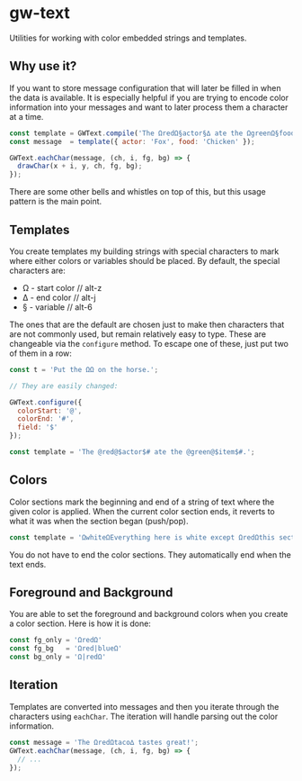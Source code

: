 # gw-text

Utilities for working with color embedded strings and templates.

## Why use it?

If you want to store message configuration that will later be filled in when the data is available.  It is especially helpful if you are trying to encode color information into your messages and want to later process them a character at a time.

```js
const template = GWText.compile('The ΩredΩ§actor§∆ ate the ΩgreenΩ§food§∆.');
const message  = template({ actor: 'Fox', food: 'Chicken' });

GWText.eachChar(message, (ch, i, fg, bg) => {
  drawChar(x + i, y, ch, fg, bg);
});
```

There are some other bells and whistles on top of this, but this usage pattern is the main point.

## Templates

You create templates my building strings with special characters to mark where either colors or variables should be placed.  By default, the special characters are:

* Ω - start color // alt-z
* ∆ - end color   // alt-j
* § - variable    // alt-6

The ones that are the default are chosen just to make then characters that are not commonly used, but remain relatively easy to type.  These are changeable via the `configure` method.  To escape one of these, just put two of them in a row:

```js
const t = 'Put the ΩΩ on the horse.';

// They are easily changed:

GWText.configure({
  colorStart: '@', 
  colorEnd: '#',    
  field: '$'     
});

const template = 'The @red@$actor$# ate the @green@$item$#.';
```

## Colors

Color sections mark the beginning and end of a string of text where the given color is applied.  When the current color section ends, it reverts to what it was when the section began (push/pop).

```js
const template = 'ΩwhiteΩEverything here is white except ΩredΩthis section∆, and it comes back here.';
```

You do not have to end the color sections.  They automatically end when the text ends.

## Foreground and Background

You are able to set the foreground and background colors when you create a color section.  Here is how it is done:

```js
const fg_only = 'ΩredΩ'
const fg_bg   = 'Ωred|blueΩ'
const bg_only = 'Ω|redΩ'
```

## Iteration

Templates are converted into messages and then you iterate through the characters using `eachChar`.  The iteration will handle parsing out the color information.

```js
const message = 'The ΩredΩtaco∆ tastes great!';
GWText.eachChar(message, (ch, i, fg, bg) => {
  // ...
}); 
```

